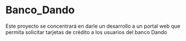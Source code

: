 # Banco_Dando
Este proyecto se concentrará en darle un desarrollo a un portal web que permita solicitar tarjetas de crédito a los usuarios del banco Dando
